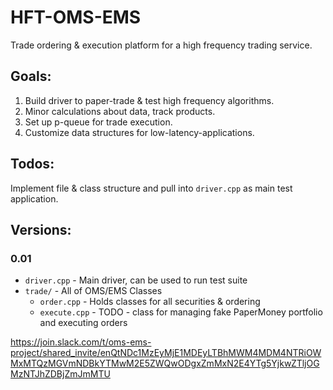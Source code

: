 # HFT-OMS-EMS
Trade ordering & execution platform for a high frequency trading service.

## Goals:
1. Build driver to paper-trade & test high frequency algorithms.
1. Minor calculations about data, track products.
1. Set up p-queue for trade execution.
1. Customize data structures for low-latency-applications.

## Todos:
Implement file & class structure and pull into `driver.cpp` as main test application.

## Versions:
### 0.01
* `driver.cpp` - Main driver, can be used to run test suite
* `trade/` - All of OMS/EMS Classes
  * `order.cpp` - Holds classes for all securities & ordering
  * `execute.cpp` - TODO - class for managing fake PaperMoney portfolio and executing orders


https://join.slack.com/t/oms-ems-project/shared_invite/enQtNDc1MzEyMjE1MDEyLTBhMWM4MDM4NTRiOWMxMTQzMGVmNDBkYTMwM2E5ZWQwODgxZmMxN2E4YTg5YjkwZTljOGMzNTJhZDBjZmJmMTU
